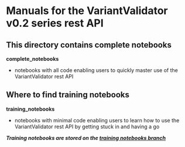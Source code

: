# Manuals for the VariantValidator v0.2 series rest API

## This directory contains complete notebooks
**complete_notebooks**
- notebooks with all code enabling users to quickly master use of the VariantValidator rest API


## Where to find training notebooks 
**training_notebooks**
- notebooks with minimal code enabling users to learn how to use the VariantValidator rest API by getting stuck in and 
having a go

***Training notebooks are stored on the [training notebooks branch](https://https://github.com/openvar/rest_variantValidator_manuals/tree/training_notebooks)***
